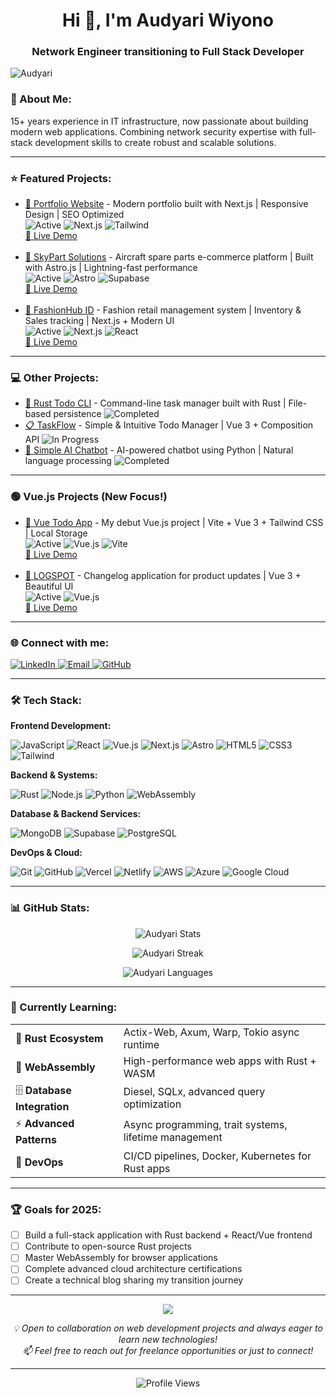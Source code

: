 <h1 align="center">Hi 👋, I'm Audyari Wiyono</h1>
<h3 align="center">Network Engineer transitioning to Full Stack Developer</h3>

<p align="left">
  <img src="https://komarev.com/ghpvc/?username=Audyari&label=Profile%20views&color=0e75b6&style=flat" alt="Audyari" />
</p>

<h3 align="left">🚀 About Me:</h3>
<p>15+ years experience in IT infrastructure, now passionate about building modern web applications. Combining network security expertise with full-stack development skills to create robust and scalable solutions.</p>

---

<h3 align="left">⭐ Featured Projects:</h3>

<ul>
  <li>
    <a href="https://github.com/Audyari/portfolio-website">🎯 Portfolio Website</a> 
    - Modern portfolio built with Next.js | Responsive Design | SEO Optimized
    <br/>
    <img src="https://img.shields.io/badge/Status-Active-brightgreen" alt="Active"/>
    <img src="https://img.shields.io/badge/Next.js-000000?style=flat&logo=next.js&logoColor=white" alt="Next.js"/>
    <img src="https://img.shields.io/badge/Tailwind-38B2AC?style=flat&logo=tailwind-css&logoColor=white" alt="Tailwind"/>
    <br/>
    <a href="https://portfolio-website-ehfhhgtcn-audyari-ws-projects.vercel.app/">🚀 Live Demo</a>
  </li>
  <br/>

  <li>
    <a href="https://github.com/Audyari/astro-supabase-starter">🎯 SkyPart Solutions</a> 
    - Aircraft spare parts e-commerce platform | Built with Astro.js | Lightning-fast performance
    <br/>
    <img src="https://img.shields.io/badge/Status-Active-brightgreen" alt="Active"/>
    <img src="https://img.shields.io/badge/Astro-FF5D01?style=flat&logo=astro&logoColor=white" alt="Astro"/>
    <img src="https://img.shields.io/badge/Supabase-3ECF8E?style=flat&logo=supabase&logoColor=white" alt="Supabase"/>
    <br/>
    <a href="https://skypartsolutions.netlify.app/">🚀 Live Demo</a>
  </li>
  <br/>

  <li>
    <a href="https://github.com/Audyari/fashion-retail-management">🎯 FashionHub ID</a> 
    - Fashion retail management system | Inventory & Sales tracking | Next.js + Modern UI
    <br/>
    <img src="https://img.shields.io/badge/Status-Active-brightgreen" alt="Active"/>
    <img src="https://img.shields.io/badge/Next.js-000000?style=flat&logo=next.js&logoColor=white" alt="Next.js"/>
    <img src="https://img.shields.io/badge/React-61DAFB?style=flat&logo=react&logoColor=black" alt="React"/>
    <br/>
    <a href="https://fashionhubid.netlify.app/">🚀 Live Demo</a>
  </li>
</ul>

---

<h3 align="left">💻 Other Projects:</h3>

<ul>
  <li>
    <a href="https://github.com/Audyari/Aplikasi-Todo-List-Rust">📝 Rust Todo CLI</a> 
    - Command-line task manager built with Rust | File-based persistence
    <img src="https://img.shields.io/badge/Status-Completed-blue" alt="Completed"/>
  </li>
  
  <li>
    <a href="https://github.com/Audyari/todo-list-app">📋 TaskFlow</a> 
    - Simple & Intuitive Todo Manager | Vue 3 + Composition API
    <img src="https://img.shields.io/badge/Status-In_Progress-yellow" alt="In Progress"/>
  </li>
  
  <li>
    <a href="https://github.com/Audyari/Simple-AI-Chatbot">🤖 Simple AI Chatbot</a> 
    - AI-powered chatbot using Python | Natural language processing
    <img src="https://img.shields.io/badge/Status-Completed-blue" alt="Completed"/>
  </li>
</ul>

---

<h3 align="left">🟢 Vue.js Projects (New Focus!)</h3>

<ul>
  <li>
    <a href="https://github.com/Audyari/vue-todo-app">🎯 Vue Todo App</a> 
    - My debut Vue.js project | Vite + Vue 3 + Tailwind CSS | Local Storage
    <br/>
    <img src="https://img.shields.io/badge/Status-Active-brightgreen" alt="Active"/>
    <img src="https://img.shields.io/badge/Vue.js-4FC08D?style=flat&logo=vue.js&logoColor=white" alt="Vue.js"/>
    <img src="https://img.shields.io/badge/Vite-646CFF?style=flat&logo=vite&logoColor=white" alt="Vite"/>
    <br/>
    <a href="https://vue-todo-app-lf7e.vercel.app/">🚀 Live Demo</a>
  </li>
  <br/>

  <li>
    <a href="https://github.com/Audyari/logspot">📰 LOGSPOT</a> 
    - Changelog application for product updates | Vue 3 + Beautiful UI
    <br/>
    <img src="https://img.shields.io/badge/Status-Active-brightgreen" alt="Active"/>
    <img src="https://img.shields.io/badge/Vue.js-4FC08D?style=flat&logo=vue.js&logoColor=white" alt="Vue.js"/>
    <br/>
    <a href="https://logspot-gamma.vercel.app/">🚀 Live Demo</a>
  </li>
</ul>

---

<h3 align="left">🌐 Connect with me:</h3>
<p align="left">
  <a href="https://www.linkedin.com/in/audyari-wiyono-249b4322b" target="_blank">
    <img src="https://img.shields.io/badge/LinkedIn-0077B5?style=for-the-badge&logo=linkedin&logoColor=white" alt="LinkedIn"/>
  </a>
  <a href="mailto:Audy123ari@gmail.com" target="_blank">
    <img src="https://img.shields.io/badge/Email-D14836?style=for-the-badge&logo=gmail&logoColor=white" alt="Email"/>
  </a>
  <a href="https://github.com/Audyari" target="_blank">
    <img src="https://img.shields.io/badge/GitHub-100000?style=for-the-badge&logo=github&logoColor=white" alt="GitHub"/>
  </a>
</p>

---

<h3 align="left">🛠️ Tech Stack:</h3>

**Frontend Development:**
<p align="left">
  <img src="https://img.shields.io/badge/JavaScript-F7DF1E?style=for-the-badge&logo=javascript&logoColor=black" alt="JavaScript"/>
  <img src="https://img.shields.io/badge/React-20232A?style=for-the-badge&logo=react&logoColor=61DAFB" alt="React"/>
  <img src="https://img.shields.io/badge/Vue.js-35495E?style=for-the-badge&logo=vue.js&logoColor=4FC08D" alt="Vue.js"/>
  <img src="https://img.shields.io/badge/Next.js-000000?style=for-the-badge&logo=next.js&logoColor=white" alt="Next.js"/>
  <img src="https://img.shields.io/badge/Astro-FF5D01?style=for-the-badge&logo=astro&logoColor=white" alt="Astro"/>
  <img src="https://img.shields.io/badge/HTML5-E34F26?style=for-the-badge&logo=html5&logoColor=white" alt="HTML5"/>
  <img src="https://img.shields.io/badge/CSS3-1572B6?style=for-the-badge&logo=css3&logoColor=white" alt="CSS3"/>
  <img src="https://img.shields.io/badge/Tailwind_CSS-38B2AC?style=for-the-badge&logo=tailwind-css&logoColor=white" alt="Tailwind"/>
</p>

**Backend & Systems:**
<p align="left">
  <img src="https://img.shields.io/badge/Rust-000000?style=for-the-badge&logo=rust&logoColor=white" alt="Rust"/>
  <img src="https://img.shields.io/badge/Node.js-43853D?style=for-the-badge&logo=node.js&logoColor=white" alt="Node.js"/>
  <img src="https://img.shields.io/badge/Python-3776AB?style=for-the-badge&logo=python&logoColor=white" alt="Python"/>
  <img src="https://img.shields.io/badge/WebAssembly-654FF0?style=for-the-badge&logo=webassembly&logoColor=white" alt="WebAssembly"/>
</p>

**Database & Backend Services:**
<p align="left">
  <img src="https://img.shields.io/badge/MongoDB-4EA94B?style=for-the-badge&logo=mongodb&logoColor=white" alt="MongoDB"/>
  <img src="https://img.shields.io/badge/Supabase-3ECF8E?style=for-the-badge&logo=supabase&logoColor=white" alt="Supabase"/>
  <img src="https://img.shields.io/badge/PostgreSQL-316192?style=for-the-badge&logo=postgresql&logoColor=white" alt="PostgreSQL"/>
</p>

**DevOps & Cloud:**
<p align="left">
  <img src="https://img.shields.io/badge/Git-F05032?style=for-the-badge&logo=git&logoColor=white" alt="Git"/>
  <img src="https://img.shields.io/badge/GitHub-100000?style=for-the-badge&logo=github&logoColor=white" alt="GitHub"/>
  <img src="https://img.shields.io/badge/Vercel-000000?style=for-the-badge&logo=vercel&logoColor=white" alt="Vercel"/>
  <img src="https://img.shields.io/badge/Netlify-00C7B7?style=for-the-badge&logo=netlify&logoColor=white" alt="Netlify"/>
  <img src="https://img.shields.io/badge/Amazon_AWS-232F3E?style=for-the-badge&logo=amazon-aws&logoColor=white" alt="AWS"/>
  <img src="https://img.shields.io/badge/Microsoft_Azure-0089D0?style=for-the-badge&logo=microsoft-azure&logoColor=white" alt="Azure"/>
  <img src="https://img.shields.io/badge/Google_Cloud-4285F4?style=for-the-badge&logo=google-cloud&logoColor=white" alt="Google Cloud"/>
</p>

---

<h3 align="left">📊 GitHub Stats:</h3>

<p align="center">
  <img src="https://github-readme-stats.vercel.app/api?username=Audyari&show_icons=true&locale=en&theme=vue-dark&hide_border=true" alt="Audyari Stats" />
</p>

<p align="center">
  <img src="https://github-readme-streak-stats.herokuapp.com/?user=Audyari&theme=vue-dark&hide_border=true" alt="Audyari Streak" />
</p>

<p align="center">
  <img src="https://github-readme-stats.vercel.app/api/top-langs?username=Audyari&show_icons=true&locale=en&layout=compact&theme=vue-dark&hide_border=true" alt="Audyari Languages" />
</p>

---

<h3 align="left">🎯 Currently Learning:</h3>

<table>
  <tr>
    <td>🦀 <b>Rust Ecosystem</b></td>
    <td>Actix-Web, Axum, Warp, Tokio async runtime</td>
  </tr>
  <tr>
    <td>🚀 <b>WebAssembly</b></td>
    <td>High-performance web apps with Rust + WASM</td>
  </tr>
  <tr>
    <td>🗄️ <b>Database Integration</b></td>
    <td>Diesel, SQLx, advanced query optimization</td>
  </tr>
  <tr>
    <td>⚡ <b>Advanced Patterns</b></td>
    <td>Async programming, trait systems, lifetime management</td>
  </tr>
  <tr>
    <td>🔧 <b>DevOps</b></td>
    <td>CI/CD pipelines, Docker, Kubernetes for Rust apps</td>
  </tr>
</table>

---

<h3 align="left">🏆 Goals for 2025:</h3>

- [ ] Build a full-stack application with Rust backend + React/Vue frontend
- [ ] Contribute to open-source Rust projects
- [ ] Master WebAssembly for browser applications
- [ ] Complete advanced cloud architecture certifications
- [ ] Create a technical blog sharing my transition journey

---

<p align="center">
  <img src="https://capsule-render.vercel.app/api?type=waving&color=gradient&height=100&section=footer" />
</p>

<p align="center">
  <i>💡 Open to collaboration on web development projects and always eager to learn new technologies!</i>
  <br/>
  <i>📫 Feel free to reach out for freelance opportunities or just to connect!</i>
</p>

---

<p align="center">
  <img src="https://komarev.com/ghpvc/?username=Audyari&label=Profile%20Views&color=blueviolet&style=flat-square" alt="Profile Views" />
</p>
